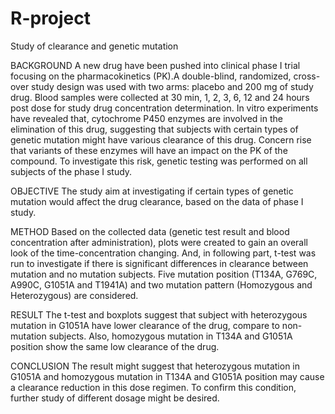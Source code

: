# R-project
Study of clearance and genetic mutation

BACKGROUND
A new drug have been pushed into clinical phase I trial focusing on the pharmacokinetics (PK).A double-blind, randomized, cross-over study design was used with two arms: placebo and 200 mg of study drug. Blood samples were collected at 30 min, 1, 2, 3, 6, 12 and 24 hours post dose for study drug concentration determination.
In vitro experiments have revealed that, cytochrome P450 enzymes are involved in the elimination of this drug, suggesting that subjects with certain types of genetic mutation might have various clearance of this drug. Concern rise that variants of these enzymes will have an impact on the PK of the compound. To investigate this risk, genetic testing was performed on all subjects of the phase I study.

OBJECTIVE
The study aim at investigating if certain types of genetic mutation would affect the drug clearance, based on the data of phase I study.

METHOD
Based on the collected data (genetic test result and blood concentration after administration), plots were created to gain an overall look of the time-concentration changing. 
And, in following part, t-test was run to investigate if there is significant differences in clearance between mutation and no mutation subjects. Five mutation position (T134A, G769C, A990C, G1051A and T1941A) and two mutation pattern (Homozygous and Heterozygous) are considered.

RESULT
The t-test and boxplots suggest that subject with heterozygous mutation in G1051A have lower clearance of the drug, compare to non-mutation subjects. Also, homozygous mutation in T134A and G1051A position show the same low clearance of the drug.

CONCLUSION
The result might suggest that heterozygous mutation in G1051A and homozygous mutation in T134A and G1051A position may cause a clearance reduction in this dose regimen. To confirm this condition, further study of different dosage might be desired.
